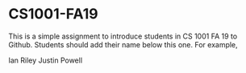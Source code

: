 # CS1001-FA19
This is a simple assignment to introduce students in CS 1001 FA 19 to Github.
Students should add their name below this one. For example,

Ian Riley
Justin Powell
